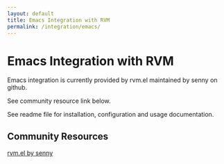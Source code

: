 ```yaml
---
layout: default
title: Emacs Integration with RVM
permalink: /integration/emacs/
---
```


# Emacs Integration with RVM

Emacs integration is currently provided by rvm.el maintained by senny on github.

See community resource link below.

See readme file for installation, configuration and usage documentation.

## Community Resources

[rvm.el by senny](http://github.com/senny/rvm.el)
